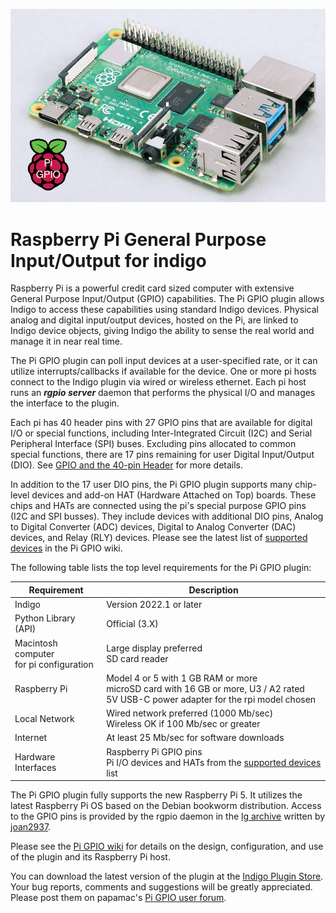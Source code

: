 ![](https://raw.githubusercontent.com/papamac/PiGPIO/master/files/rpi4.png)

# Raspberry Pi General Purpose Input/Output for indigo

Raspberry Pi is a powerful credit card sized computer with extensive General
Purpose Input/Output (GPIO) capabilities.  The Pi GPIO plugin allows Indigo to
access these capabilities using standard Indigo devices.  Physical analog and
digital input/output devices, hosted on the Pi, are linked to Indigo device
objects, giving Indigo the ability to sense the real world and manage it in
near real time.

The Pi GPIO plugin can poll input devices at a user-specified rate, or it can
utilize interrupts/callbacks if available for the device. One or more pi hosts
connect to the Indigo plugin via wired or wireless ethernet. Each pi host runs
an **_rgpio server_** daemon that performs the physical I/O and manages the
interface to the plugin.

Each pi has 40 header pins with 27 GPIO pins that are available for digital I/O
or special functions, including Inter-Integrated Circuit (I2C) and Serial
Peripheral Interface (SPI) buses. Excluding pins allocated to common special
functions, there are 17 pins remaining for user Digital Input/Output (DIO). See
[GPIO and the 40-pin Header](https://raspberrypi.com/documentation/computers/os.html#gpio-and-the-40-pin-header)
for more details.

In addition to the 17 user DIO pins, the Pi GPIO plugin supports many
chip-level devices and add-on HAT (Hardware Attached on Top) boards. These
chips and HATs are connected using the pi's special purpose GPIO pins (I2C and
SPI busses). They include devices with additional DIO pins, Analog to Digital
Converter (ADC) devices, Digital to Analog Converter (DAC) devices, and Relay
(RLY) devices. Please see the latest list of
[supported devices](https://github.com/papamac/PiGPIO/wiki/Supported-Devices)
in the Pi GPIO wiki.

The following table lists the top level requirements for the Pi GPIO plugin:

| Requirement                                 | Description                                                                                                                                    |
|---------------------------------------------|------------------------------------------------------------------------------------------------------------------------------------------------|
| Indigo                                      | Version 2022.1 or later                                                                                                                        |
| Python Library (API)                        | Official (3.X)                                                                                                                                 |
| Macintosh computer<br/>for pi configuration | Large display preferred<br/>SD card reader                                                                                                     |
| Raspberry Pi                                | Model 4 or 5 with 1 GB RAM or more<br/>microSD card with 16 GB or more, U3 / A2 rated<br/>5V USB-C power adapter for the rpi model chosen      |
| Local Network                               | Wired network preferred (1000 Mb/sec)<br/>Wireless OK if 100 Mb/sec or greater                                                                 |
| Internet                                    | At least 25 Mb/sec for software downloads                                                                                                      |
| Hardware Interfaces                         | Raspberry Pi GPIO pins<br/>Pi I/O devices and HATs from the [supported devices](https://github.com/papamac/PiGPIO/wiki/Supported-Devices) list |

The Pi GPIO plugin fully supports the new Raspberry Pi 5. It utilizes the 
latest Raspberry Pi OS based on the Debian bookworm distribution. Access to the
GPIO pins is provided by the rgpio daemon in the [lg archive](https://abyz.me.uk/lg/index.html)
written by [joan2937](https://github.com/joan2937/lg).

Please see the [Pi GPIO wiki](https://github.com/papamac/PiGPIO/wiki/Overview)
for details on the design, configuration, and use of the plugin and its
Raspberry Pi host.

You can download the latest version of the plugin at the 
[Indigo Plugin Store](https://indigodomo.com/pluginstore).
Your bug reports, comments and suggestions will be greatly appreciated.  Please
post them on papamac's [Pi GPIO user forum](https://forums.indigodomo.com/viewforum.php?f=375).